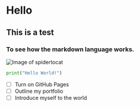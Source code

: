 # Hello
## This is a test
### To see how the markdown language works.

![Image of spidertocat](https://octodex.github.com/images/spidertocat.png)

``` Python
print("Hello World!")
```

- [ ] Turn on GitHub Pages
- [ ] Outline my portfolio
- [ ] Introduce myself to the world
